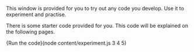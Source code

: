 This window is provided for you to try out any code you develop. Use it to experiment and practise.

There is some starter code provided for you. This code will be explained on the following pages.

{Run the code}(node content/experiment.js 3 4 5)

